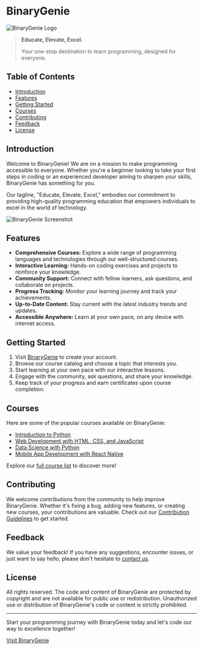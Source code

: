 # BinaryGenie

![BinaryGenie Logo](![nav-logo](https://github.com/ganeshbistakaji/BinaryGenie/assets/117885646/f908b0d0-9bf3-41c2-a14b-e1fa4bc5c7ee)) <!-- Replace with your logo image link -->

> **Educate, Elevate, Excel.**
>
> Your one-stop destination to learn programming, designed for everyone.

## Table of Contents

- [Introduction](#introduction)
- [Features](#features)
- [Getting Started](#getting-started)
- [Courses](#courses)
- [Contributing](#contributing)
- [Feedback](#feedback)
- [License](#license)

## Introduction

Welcome to BinaryGenie! We are on a mission to make programming accessible to everyone. Whether you're a beginner looking to take your first steps in coding or an experienced developer aiming to sharpen your skills, BinaryGenie has something for you.

Our tagline, "Educate, Elevate, Excel," embodies our commitment to providing high-quality programming education that empowers individuals to excel in the world of technology.

![BinaryGenie Screenshot](![image](https://github.com/ganeshbistakaji/BinaryGenie/assets/117885646/b4364067-5d46-428b-85a6-9dcb19df6414)) <!-- Replace with a screenshot of your website -->

## Features

- **Comprehensive Courses:** Explore a wide range of programming languages and technologies through our well-structured courses.
- **Interactive Learning:** Hands-on coding exercises and projects to reinforce your knowledge.
- **Community Support:** Connect with fellow learners, ask questions, and collaborate on projects.
- **Progress Tracking:** Monitor your learning journey and track your achievements.
- **Up-to-Date Content:** Stay current with the latest industry trends and updates.
- **Accessible Anywhere:** Learn at your own pace, on any device with internet access.

## Getting Started

1. Visit [BinaryGenie](https://www.binarygenie.com) to create your account.
2. Browse our course catalog and choose a topic that interests you.
3. Start learning at your own pace with our interactive lessons.
4. Engage with the community, ask questions, and share your knowledge.
5. Keep track of your progress and earn certificates upon course completion.

## Courses

Here are some of the popular courses available on BinaryGenie:

- [Introduction to Python](python-course-link)
- [Web Development with HTML, CSS, and JavaScript](web-dev-course-link)
- [Data Science with Python](data-science-course-link)
- [Mobile App Development with React Native](react-native-course-link)

Explore our [full course list](courses-link) to discover more!

## Contributing

We welcome contributions from the community to help improve BinaryGenie. Whether it's fixing a bug, adding new features, or creating new courses, your contributions are valuable. Check out our [Contribution Guidelines](contributing-link) to get started.

## Feedback

We value your feedback! If you have any suggestions, encounter issues, or just want to say hello, please don't hesitate to [contact us](mailto:feedback@binarygenie.com).

## License

All rights reserved. The code and content of BinaryGenie are protected by copyright and are not available for public use or redistribution. Unauthorized use or distribution of BinaryGenie's code or content is strictly prohibited.

---

Start your programming journey with BinaryGenie today and let's code our way to excellence together!

[Visit BinaryGenie](https://www.binarygenie.com)
